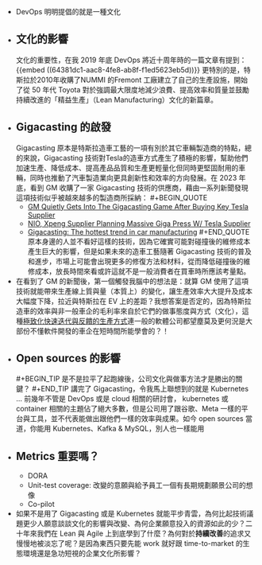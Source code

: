 - DevOps 明明提倡的就是一種文化
- ## 文化的影響
  文化的重要性，在我 2019 年底 DevOps 將近十周年時的一篇文章有提到：
  {{embed ((64381dc1-aac8-4fe8-ab8f-f1ed5623eb5d))}}
  更特別的是，特斯拉於2010年收購了NUMMI 的Fremont 工廠建立了自己的生產設施，開始了從 50 年代 Toyota 對於強調最大限度地減少浪費、提高效率和質量並鼓勵持續改進的「精益生產」（Lean Manufacturing）文化的新篇章。
- ## Gigacasting 的啟發
  Gigacasting 原本是特斯拉造車工藝的一項有別於其它車輛製造商的特點，總的來說，Gigacasting 技術對Tesla的造車方式產生了積極的影響，幫助他們加速生產、降低成本、提高產品品質和生產更輕量化但同時更堅固耐用的車輛，同時也推動了汽車製造業向更具創新性和效率的方向發展。在 2023 年底，看到 GM 收購了一家 Gigacasting 技術的供應商，藉由一系列新聞發現這項技術似乎被越來越多的製造商所採納：
  #+BEGIN_QUOTE
  * [GM Quietly Gets Into The Gigacasting Game After Buying Key Tesla Supplier](https://insideevs.com/news/696594/gm-buys-tesla-gigacasting-partner-tei/)
  * [NIO, Xpeng Supplier Planning Massive Giga Press W/ Tesla Supplier](https://insideevs.com/news/563092/nio-xpeng-casting-machines-tesla/)
  * [Gigacasting: The hottest trend in car manufacturing](https://www.spglobal.com/mobility/en/research-analysis/gigacasting-the-hottest-trend-in-car-manufacturing.html)
  #+END_QUOTE
  原本身邊的人並不看好這樣的技術，因為它確實可能對碰撞後的維修成本產生巨大的影響，但是如果未來的造車工藝隨著 Gigacasting 技術的普及和進步，市場上可能會出現更多的修復方法和材料，從而降低碰撞後的維修成本，放長時間來看或許這就不是一般消費者在買車時所應該考量點。
- 在看到了 GM 的新聞後，第一個觸發我腦中的想法是：就算 GM 使用了這項技術就能帶來生產線上質與量（本質上）的變化，讓生產效率大大提升及成本大幅度下降，拉近與特斯拉在 EV 上的差距？我想答案是否定的，因為特斯拉造車的效率與非一般車企的毛利率來自於它們的做事態度與方式（文化），這種[極致化快速迭代與反饋的生產方式](((65103e74-e03f-4a24-8802-f1ab586dea02)))連一般的軟體公司都望塵莫及更何況是大部份不懂軟件開發的車企在短時間所能學會的？！
- ## Open sources 的影響
  #+BEGIN_TIP
  是不是拉平了起跑線後，公司文化與做事方法才是勝出的關鍵？ 
  #+END_TIP
  講完了 Gigacasting，令我馬上聯想到的就是 Kubernetes ... 前幾年不管是 DevOps 或是 cloud 相關的研討會， kubernetes 或 container 相關的主題佔了絕大多數，但是公司用了跟谷歌、Meta 一樣的平台與工具，並不代表能做出跟他們一樣的效率與成果。如今 open sources 當道，你能用 Kubernetes、Kafka & MySQL，別人也一樣能用
- ## Metrics 重要嗎？
  * DORA
  * Unit-test coverage: 改變的意願與給予員工一個有長期規劃願景公司的想像
  * Co-pilot
- 如果不是用了 Gigacasting 或是 Kubernetes 就能平步青雲，為何比起技術議題更少人願意談談文化的影響與改變、為何企業願意投入的資源如此的少？二十年來我們在 Lean 與 Agile 上到底學到了什麼？為何對於**持續改善**的追求又慢慢地被淡忘了呢？是因為東西只要先能 work 就好跟 time-to-market 的生態環境還是急功短視的企業文化所影響？